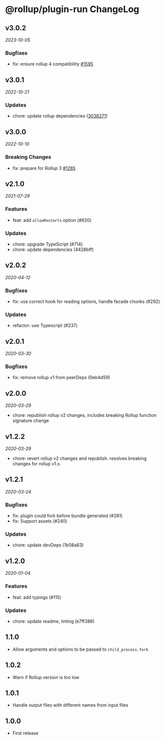 # @rollup/plugin-run ChangeLog

## v3.0.2

_2023-10-05_

### Bugfixes

- fix: ensure rollup 4 compatibility [#1595](https://github.com/rollup/plugins/pull/1595)

## v3.0.1

_2022-10-21_

### Updates

- chore: update rollup dependencies ([3038271](https://github.com/rollup/plugins/commit/303827191ede6b2e4eade96c6968ed16a587683f))

## v3.0.0

_2022-10-10_

### Breaking Changes

- fix: prepare for Rollup 3 [#1285](https://github.com/rollup/plugins/pull/1285)

## v2.1.0

_2021-07-29_

### Features

- feat: add `allowRestarts` option (#820)

### Updates

- chore: upgrade TypeScript (#714)
- chore: update dependencies (4428bff)

## v2.0.2

_2020-04-12_

### Bugfixes

- fix: use correct hook for reading options, handle facade chunks (#292)

### Updates

- refactor: use Typescript (#237)

## v2.0.1

_2020-03-30_

### Bugfixes

- fix: remove rollup v1 from peerDeps (0eb4d59)

## v2.0.0

_2020-03-29_

- chore: republish rollup v2 changes, includes breaking Rollup function signature change

## v1.2.2

_2020-03-29_

- chore: revert rollup v2 changes and republish. resolves breaking changes for rollup v1.x.

## v1.2.1

_2020-03-24_

### Bugfixes

- fix: plugin could fork before bundle generated (#281)
- fix: Support assets (#240)

### Updates

- chore: update devDeps (1b08a83)

## v1.2.0

_2020-01-04_

### Features

- feat: add typings (#115)

### Updates

- chore: update readme, linting (e7ff386)

## 1.1.0

- Allow arguments and options to be passed to `child_process.fork`

## 1.0.2

- Warn if Rollup version is too low

## 1.0.1

- Handle output files with different names from input files

## 1.0.0

- First release
